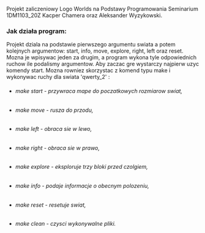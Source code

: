 
Projekt zaliczeniowy Logo Worlds na Podstawy Programowania Seminarium 1DM1103_20Z Kacper Chamera oraz Aleksander Wyzykowski.

### Jak działa program:

Projekt dziala na podstawie pierwszego argumentu swiata a potem kolejnych argumentow: start, info, move, explore, right, left oraz reset. Mozna je wpisywac jeden za drugim, a program wykona tyle odpowiednich ruchow ile podalismy argumentow. Aby zaczac gre wystarczy najpierw uzyc komendy start.
Mozna rowniez skorzystac z komend typu make i wykonywac ruchy dla swiata 'qwerty_2' : 

* ###### make start - przywraca mape do poczatkowych rozmiarow swiat,
* ###### make move - rusza do przodu,
* ###### make left - obraca sie w lewo, 
* ###### make right - obraca sie w prawo, 
* ###### make explore - eksploruje trzy bloki przed czolgiem, 
* ###### make info - podaje informacje o obecnym polozeniu, 
* ###### make reset - resetuje swiat,
* ###### make clean - czysci wykonywalne pliki.
